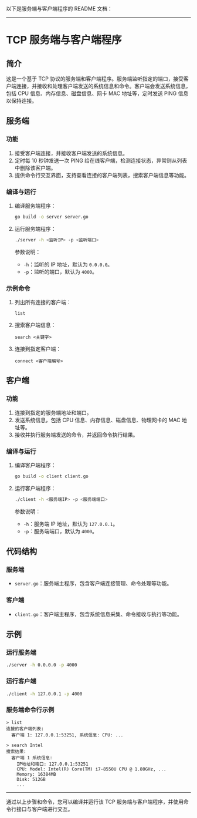 以下是服务端与客户端程序的 README 文档：

---

# TCP 服务端与客户端程序

## 简介

这是一个基于 TCP 协议的服务端和客户端程序。服务端监听指定的端口，接受客户端连接，并接收和处理客户端发送的系统信息和命令。客户端会发送系统信息，包括 CPU 信息、内存信息、磁盘信息、网卡 MAC 地址等，定时发送 PING 信息以保持连接。

## 服务端

### 功能

1. 接受客户端连接，并接收客户端发送的系统信息。
2. 定时每 10 秒钟发送一次 PING 给在线客户端，检测连接状态，异常则从列表中删除该客户端。
3. 提供命令行交互界面，支持查看连接的客户端列表，搜索客户端信息等功能。

### 编译与运行

1. 编译服务端程序：

    ```bash
    go build -o server server.go
    ```

2. 运行服务端程序：

    ```bash
    ./server -h <监听IP> -p <监听端口>
    ```

    参数说明：

    - `-h`：监听的 IP 地址，默认为 `0.0.0.0`。
    - `-p`：监听的端口，默认为 `4000`。

### 示例命令

1. 列出所有连接的客户端：

    ```plaintext
    list
    ```

2. 搜索客户端信息：

    ```plaintext
    search <关键字>
    ```

3. 连接到指定客户端：

    ```plaintext
    connect <客户端编号>
    ```

## 客户端

### 功能

1. 连接到指定的服务端地址和端口。
2. 发送系统信息，包括 CPU 信息、内存信息、磁盘信息、物理网卡的 MAC 地址等。
3. 接收并执行服务端发送的命令，并返回命令执行结果。

### 编译与运行

1. 编译客户端程序：

    ```bash
    go build -o client client.go
    ```

2. 运行客户端程序：

    ```bash
    ./client -h <服务端IP> -p <服务端端口>
    ```

    参数说明：

    - `-h`：服务端 IP 地址，默认为 `127.0.0.1`。
    - `-p`：服务端端口，默认为 `4000`。

## 代码结构

### 服务端

- `server.go`：服务端主程序，包含客户端连接管理、命令处理等功能。

### 客户端

- `client.go`：客户端主程序，包含系统信息采集、命令接收与执行等功能。

## 示例

### 运行服务端

```bash
./server -h 0.0.0.0 -p 4000
```

### 运行客户端

```bash
./client -h 127.0.0.1 -p 4000
```

### 服务端命令行示例

```plaintext
> list
连接的客户端列表:
  客户端 1: 127.0.0.1:53251, 系统信息: CPU: ...

> search Intel
搜索结果:
  客户端 1 系统信息:
    IP地址和端口: 127.0.0.1:53251
    CPU: Model: Intel(R) Core(TM) i7-8550U CPU @ 1.80GHz, ...
    Memory: 16384MB
    Disk: 512GB
    ...
```

---

通过以上步骤和命令，您可以编译并运行该 TCP 服务端与客户端程序，并使用命令行接口与客户端进行交互。

